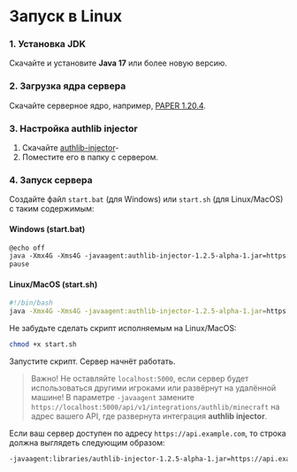 # Запуск в Linux

### 1. Установка JDK

Скачайте и установите **Java 17** или более новую версию.

### 2. Загрузка ядра сервера

Скачайте серверное ядро, например, [PAPER 1.20.4](https://papermc.io/downloads).

### 3. Настройка authlib injector

1. Скачайте
   [authlib-injector](https://github.com/Gml-Launcher/Gml.Authlib.Injector/releases/tag/authlib-injector-1.2.5-alpha-1)-
2. Поместите его в папку с сервером.

### 4. Запуск сервера

Создайте файл `start.bat` (для Windows) или `start.sh` (для Linux/MacOS) с таким содержимым:

#### Windows (start.bat)

```tex
@echo off
java -Xmx4G -Xms4G -javaagent:authlib-injector-1.2.5-alpha-1.jar=https://localhost:5000/api/v1/integrations/authlib/minecraft -jar paper-1.20.4.jar nogui
pause
```

#### Linux/MacOS (start.sh)

```bash
#!/bin/bash
java -Xmx4G -Xms4G -javaagent:authlib-injector-1.2.5-alpha-1.jar=https://localhost:5000/api/v1/integrations/authlib/minecraft -jar paper-1.20.4.jar nogui
```

Не забудьте сделать скрипт исполняемым на Linux/MacOS:

```bash
chmod +x start.sh
```

Запустите скрипт. Сервер начнёт работать.

> Важно!
> Не оставляйте `localhost:5000`, если сервер будет использоваться другими игроками или развёрнут на удалённой машине!
> В параметре `-javaagent` замените `https://localhost:5000/api/v1/integrations/authlib/minecraft` на адрес вашего API,
> где развернута интеграция **authlib injector**.

Если ваш сервер доступен по адресу `https://api.example.com`, то строка должна выглядеть следующим образом:

```bash
-javaagent:libraries/authlib-injector-1.2.5-alpha-1.jar=https://api.example.com/api/v1/integrations/authlib/minecraft -Dauthlibinjector.debug
```